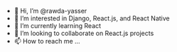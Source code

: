 - 👋 Hi, I’m @rawda-yasser
- 👀 I’m interested in Django, React.js, and React Native
- 🌱 I’m currently learning React
- 💞️ I’m looking to collaborate on React.js projects
- 📫 How to reach me ...

<!---
rawda-yasser/rawda-yasser is a ✨ special ✨ repository because its `README.md` (this file) appears on your GitHub profile.
You can click the Preview link to take a look at your changes.
--->
